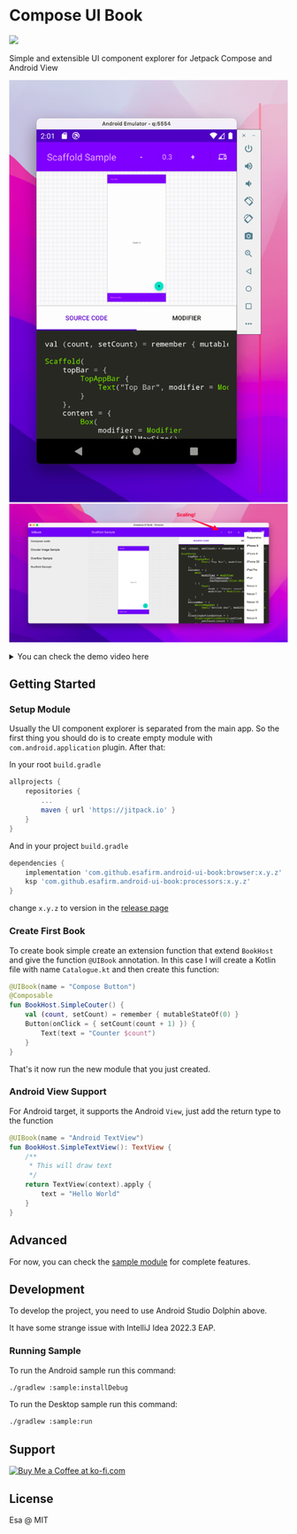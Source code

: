 # Compose UI Book

[![](https://jitpack.io/v/esafirm/android-ui-book.svg)](https://jitpack.io/#esafirm/android-ui-book)

Simple and extensible UI component explorer for Jetpack Compose and Android View

<p float="middle">
	<img src=".github/art/ss1.png"/>
    <img src=".github/art/ss2.png"/>
</p>

<details>
	<summary>You can check the demo video here</summary>
	<a href="https://www.youtube.com/watch?v=aB2cBjLuYHA">
		<img src="https://img.youtube.com/vi/aB2cBjLuYHA/0.jpg" />
	</a>
</details>

## Getting Started

### Setup Module

Usually the UI component explorer is separated from the main app. So the first thing you should do is to create empty
module
with `com.android.application` plugin. After that:

In your root `build.gradle`

```groovy
allprojects {
    repositories {
        ...
        maven { url 'https://jitpack.io' }
    }
}
```

And in your project `build.gradle`

```groovy
dependencies {
    implementation 'com.github.esafirm.android-ui-book:browser:x.y.z'
    ksp 'com.github.esafirm.android-ui-book:processors:x.y.z'
}
```

change `x.y.z` to version in the [release page](https://github.com/esafirm/android-ui-book/releases)

### Create First Book

To create book simple create an extension function that extend `BookHost` and give the function `@UIBook`
annotation.
In this case I will create a Kotlin file with name `Catalogue.kt` and then create this function:

```kotlin
@UIBook(name = "Compose Button")
@Composable
fun BookHost.SimpleCouter() {
    val (count, setCount) = remember { mutableStateOf(0) }
    Button(onClick = { setCount(count + 1) }) {
        Text(text = "Counter $count")
    }
}
```

That's it now run the new module that you just created.

### Android View Support

For Android target, it supports the Android `View`, just add the return type to the function

```kotlin
@UIBook(name = "Android TextView")
fun BookHost.SimpleTextView(): TextView {
    /**
     * This will draw text
     */
    return TextView(context).apply {
        text = "Hello World"
    }
}
```

## Advanced

For now, you can check the [sample module](/sample) for complete features.

## Development

To develop the project, you need to use Android Studio Dolphin above.

It have some strange issue with IntelliJ Idea 2022.3 EAP.

### Running Sample

To run the Android sample run this command:

```bash
./gradlew :sample:installDebug
```

To run the Desktop sample run this command:

```bash
./gradlew :sample:run
```

## Support

<a href='https://ko-fi.com/M4M41RRE0' target='_blank'><img height='36' style='border:0px;height:36px;' src='https://cdn.ko-fi.com/cdn/kofi4.png?v=2' border='0' alt='Buy Me a Coffee at ko-fi.com' /></a>

## License

Esa @ MIT
